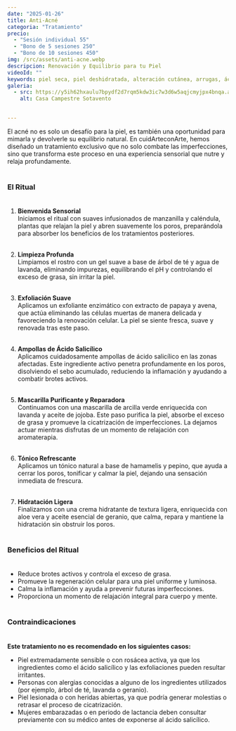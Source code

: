 ```yaml
---
date: "2025-01-26"
title: Anti-Acné
categoria: "Tratamiento" 
precio: 
  - "Sesión individual 55"
  - "Bono de 5 sesiones 250" 
  - "Bono de 10 sesiones 450"
img: /src/assets/anti-acne.webp
descripcion: Renovación y Equilibrio para tu Piel
videoId: ""
keywords: piel seca, piel deshidratada, alteración cutánea, arrugas, ácido salicílico, bienestar de la piel, suavidad piel, restauración de la piel, piel con comedones, exfoliación, piel sucial, celulas muertas, piel grasa, equilibrio, envejecimiento cutáneo, manchas, cicatrices, piel sensible, luminosidad, rejuvenecimiento, lifting manual, tensor, masajes facial, drenaje linfático manual, flacidez, acné
galeria:
  - src: https://y5ih62hxaulu7bpydf2d7rqm5kdw3ic7w3d6w5aqjcmyjpx4bnqa.arweave.net/x1B_aPcFF0-F-Bl0P8YM6odtoF-2x-t0EEiZhL78C2A
    alt: Casa Campestre Sotavento

  
---
```


El acné no es solo un desafío para la piel, es también una oportunidad para mimarla y devolverle su equilibrio natural. En cuidArteconArte, hemos diseñado un tratamiento exclusivo que no solo combate las imperfecciones, sino que transforma este proceso en una experiencia sensorial que nutre y relaja profundamente. <br><br>

### El Ritual <br><br>

1. **Bienvenida Sensorial** <br>
Iniciamos el ritual con suaves infusionados de manzanilla y caléndula, plantas que relajan la piel y abren suavemente los poros, preparándola para absorber los beneficios de los tratamientos posteriores. <br><br>

2. **Limpieza Profunda** <br>
Limpiamos el rostro con un gel suave a base de árbol de té y agua de lavanda, eliminando impurezas, equilibrando el pH y controlando el exceso de grasa, sin irritar la piel. <br><br>

3. **Exfoliación Suave** <br>
Aplicamos un exfoliante enzimático con extracto de papaya y avena, que actúa eliminando las células muertas de manera delicada y favoreciendo la renovación celular. La piel se siente fresca, suave y renovada tras este paso.<br><br>

4. **Ampollas de Ácido Salicílico** <br>
Aplicamos cuidadosamente ampollas de ácido salicílico en las zonas afectadas. Este ingrediente activo penetra profundamente en los poros, disolviendo el sebo acumulado, reduciendo la inflamación y ayudando a combatir brotes activos. <br><br>

5. **Mascarilla Purificante y Reparadora** <br>
Continuamos con una mascarilla de arcilla verde enriquecida con lavanda y aceite de jojoba. Este paso purifica la piel, absorbe el exceso de grasa y promueve la cicatrización de imperfecciones. La dejamos actuar mientras disfrutas de un momento de relajación con aromaterapia. <br><br>

6. **Tónico Refrescante**<br>
Aplicamos un tónico natural a base de hamamelis y pepino, que ayuda a cerrar los poros, tonificar y calmar la piel, dejando una sensación inmediata de frescura. <br><br>

7. **Hidratación Ligera**<br>
Finalizamos con una crema hidratante de textura ligera, enriquecida con aloe vera y aceite esencial de geranio, que calma, repara y mantiene la hidratación sin obstruir los poros.<br><br>

### Beneficios del Ritual <br><br>

- Reduce brotes activos y controla el exceso de grasa.
- Promueve la regeneración celular para una piel uniforme y luminosa.
- Calma la inflamación y ayuda a prevenir futuras imperfecciones.
- Proporciona un momento de relajación integral para cuerpo y mente. <br><br>

### Contraindicaciones <br><br>

**Este tratamiento no es recomendado en los siguientes casos:** <br>
- Piel extremadamente sensible o con rosácea activa, ya que los ingredientes como el ácido salicílico y las exfoliaciones pueden resultar irritantes.
- Personas con alergias conocidas a alguno de los ingredientes utilizados (por ejemplo, árbol de té, lavanda o geranio).
- Piel lesionada o con heridas abiertas, ya que podría generar molestias o retrasar el proceso de cicatrización.
- Mujeres embarazadas o en periodo de lactancia deben consultar previamente con su médico antes de exponerse al ácido salicílico. <br><br>